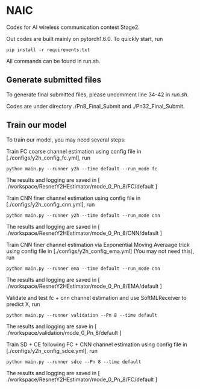 # NAIC
Codes for AI wireless communication contest Stage2.

Out codes are built mainly on pytorch1.6.0. To quickly start, run

`pip install -r requirements.txt`

All commands can be found in run.sh.
## Generate submitted files

To generate final submitted files, please uncomment line 34-42 in *run.sh*.

Codes are under directory ./Pn8_Final_Submit and ./Pn32_Final_Submit. 

## Train our model
To train our model, you may need several steps:

Train FC coarse channel estimation using config file in [./configs/y2h_config_fc.yml], run

`python main.py --runner y2h --time default --run_mode fc`

The results and logging are saved in [ ./workspace/ResnetY2HEstimator/mode_0_Pn_8/FC/default ]

Train CNN finer channel estimation using config file in [./configs/y2h_config_cnn.yml], run

`python main.py --runner y2h --time default --run_mode cnn`

The results and logging are saved in [ ./workspace/ResnetY2HEstimator/mode_0_Pn_8/CNN/default ]

Train CNN finer channel estimation via Exponential Moving Averaage trick using config file in [./configs/y2h_config_ema.yml] (You may not need this), run

`python main.py --runner ema --time default --run_mode cnn`

The results and logging are saved in [ ./workspace/ResnetY2HEstimator/mode_0_Pn_8/EMA/default ]

Validate and test fc + cnn channel estimation and use SoftMLReceiver to predict X, run

`python main.py --runner validation --Pn 8 --time default`

The results and logging are save in [ ./workspace/validation/mode_0_Pn_8/default ]

Train SD + CE following FC + CNN channel estimation using config file in [./configs/y2h_config_sdce.yml], run

`python main.py --runner sdce --Pn 8 --time default`

The results and logging are saved in [ ./workspace/ResnetY2HEstimator/mode_0_Pn_8/FC/default ]
